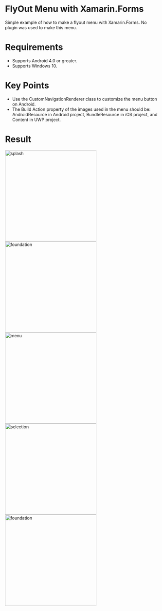 # FlyOut Menu with Xamarin.Forms
 Simple example of how to make a flyout menu with Xamarin.Forms. No plugin was used to make this menu.
 
 # Requirements
<ul>
<li>Supports Android 4.0 or greater.</li>
<li>Supports Windows 10.</li>
</ul>

 # Key Points
<ul>
<li>Use the CustomNavigationRenderer class to customize the menu button on Android.</li>
<li>The Build Action property of the images used in the menu should be: AndroidResource in Android project, BundleResource in iOS project, and Content in UWP project.</li>
</ul>

# Result
<p>
<img src="https://raw.githubusercontent.com/sarahonorato/Flyout-Menu-with-Xamarin.Forms/master/FlyoutMenu/Screenshots/splash.png" alt="splash" height="300" />
<img src="https://raw.githubusercontent.com/sarahonorato/Flyout-Menu-with-Xamarin.Forms/master/FlyoutMenu/Screenshots/home.png" alt="foundation" height="300" />
<img src="https://github.com/sarahonorato/Flyout-Menu-with-Xamarin.Forms/blob/master/FlyoutMenu/Screenshots/menu.png" alt="menu" height="300" />
<img src="https://raw.githubusercontent.com/sarahonorato/Flyout-Menu-with-Xamarin.Forms/master/FlyoutMenu/Screenshots/menu_selection.png" alt="selection" height="300" />
<img src="https://raw.githubusercontent.com/sarahonorato/Flyout-Menu-with-Xamarin.Forms/master/FlyoutMenu/Screenshots/foundation.png" alt="foundation" height="300" />
</p>
